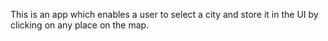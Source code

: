 This is an app which enables a user to select a city and store it in the UI by clicking on any place on the map.
